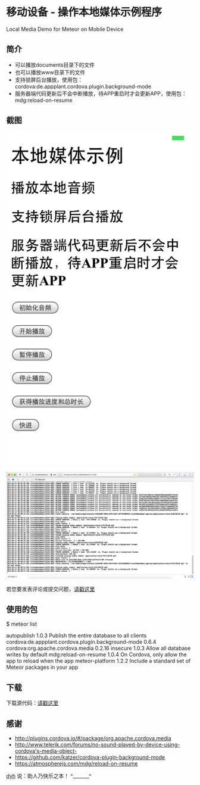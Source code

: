 # 移动设备 - 操作本地媒体示例程序

Local Media Demo for Meteor on Mobile Device


## 简介

- 可以播放documents目录下的文件
- 也可以播放www目录下的文件
- 支持锁屏后台播放，使用包：cordova:de.appplant.cordova.plugin.background-mode
- 服务器端代码更新后不会中断播放，待APP重启时才会更新APP，使用包：mdg:reload-on-resume

## 截图

![image](screenshot1.png)

![image](screenshot2.png)


若您要发表评论或提交问题，[请戳这里](https://github.com/MeteorChina/MeteorDemo/issues)

## 使用的包

$ meteor list

 autopublish                                         1.0.3  Publish the entire database to all clients
 cordova:de.appplant.cordova.plugin.background-mode  0.6.4
 cordova:org.apache.cordova.media                    0.2.16
 insecure                                            1.0.3  Allow all database writes by default
 mdg:reload-on-resume                                1.0.4  On Cordova, only allow the app to reload when the app
 meteor-platform                                     1.2.2  Include a standard set of Meteor packages in your app



## 下载

下载源代码：[请戳这里](https://github.com/MeteorChina/MeteorDemo/archive/master.zip)


## 感谢

- http://plugins.cordova.io/#/package/org.apache.cordova.media
- http://www.telerik.com/forums/no-sound-played-by-device-using-cordova's-media-object-
- https://github.com/katzer/cordova-plugin-background-mode
- https://atmospherejs.com/mdg/reload-on-resume


[dyh](https://github.com/dyh) 说：助人乃快乐之本！  ^_______^
